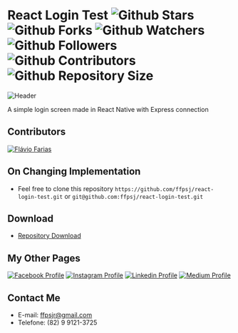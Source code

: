 # React Login Test ![Github Stars](https://img.shields.io/github/stars/ffpsj/react-login-test.svg?label=Stars) ![Github Forks](https://img.shields.io/github/forks/ffpsj/react-login-test.svg?label=Forks) ![Github Watchers](https://img.shields.io/github/watchers/ffpsj/react-login-test.svg?label=Watchers) ![Github Followers](https://img.shields.io/github/followers/ffpsj.svg?label=Followers) ![Github Contributors](https://img.shields.io/github/contributors/ffpsj/react-login-test.svg?label=Contributors) ![Github Repository Size](https://img.shields.io/github/repo-size/ffpsj/react-login-test.svg?label=Size)

![Header](https://i.imgur.com/rfocDWe.png)

A simple login screen made in React Native with Express connection

## Contributors
<a href="https://github.com/ffpsj"><img src="https://i.imgur.com/TlK8zDB.png" title="Flávio Farias"></a>

## On Changing Implementation
+ Feel free to clone this repository `https://github.com/ffpsj/react-login-test.git` or `git@github.com:ffpsj/react-login-test.git`

## Download
+ [Repository Download](https://github.com/ffpsj/react-login-test/archive/master.zip)

## My Other Pages
<a href="https://www.facebook.com/flaviofariasjr"><img src="https://i.imgur.com/bHRTPvs.png" title="Facebook Profile"></a> <a href="https://www.instagram.com/flavioaq2"><img src="https://i.imgur.com/VrYSoc0.png" title="Instagram Profile"></a> <a href="https://www.linkedin.com/in/ffpsj"><img src="https://i.imgur.com/ERL5FFt.png" title="Linkedin Profile"></a> <a href="https://www.medium.com/@ffpsj"><img src="https://i.imgur.com/UPR0HtK.png" title="Medium Profile"></a>

## Contact Me
+ E-mail: ffpsjr@gmail.com
+ Telefone: (82) 9 9121-3725
